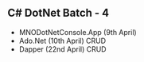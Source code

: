 ## C# DotNet Batch - 4 ##

- MNODotNetConsole.App (9th April)
- Ado.Net (10th April) CRUD
- Dapper (22nd April) CRUD


